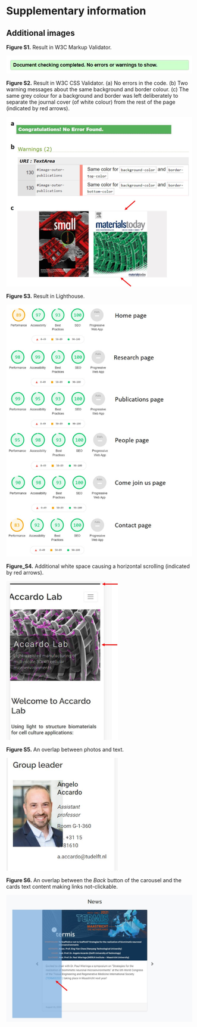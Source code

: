 # Supplementary information

## Additional images

**Figure S1.** Result in W3C Markup Validator.

<img src="assets/images/supp_info_images/html_validator.jpg" alt="Result in W3C Markup Validator." width="500px" height="auto">

**Figure S2.** Result in W3C CSS Validator. (a) No errors in the code. (b) Two warning messages about the same background and border colour. (c) The same grey colour for a background and border was left deliberately to separate the journal cover (of white colour) from the rest of the page (indicated by red arrows).

<img src="assets/images/supp_info_images/css_validator.jpg" alt="Result in W3C CSS Validator." width="500px" height="auto">

**Figure S3.** Result in Lighthouse. 

<img src="assets/images/supp_info_images/lighthouse_test.jpg" alt="Result in Lighthouse." width="500px" height="auto">
    
**Figure_S4.** Additional white space causing a horizontal scrolling (indicated by red arrows).

<img src="assets/images/supp_info_images/initial_bug.jpg" alt="Additional white space causing a horizontal scrolling (indicated by red arrows)." width="300px" height="auto">

**Figure S5.** An overlap between photos and text. 

<img src="assets/images/supp_info_images/people_page_bug.jpg" alt="An overlap between photos and text." width="300px" height="auto">

**Figure S6.** An overlap between the *Back* button of the carousel and the cards text content making links not-clickable.

<img src="assets/images/supp_info_images/bug3.jpg" alt="An overlap between the Back button of the carousel and the cards text content making links not-clickable." width="500px" height="auto">

